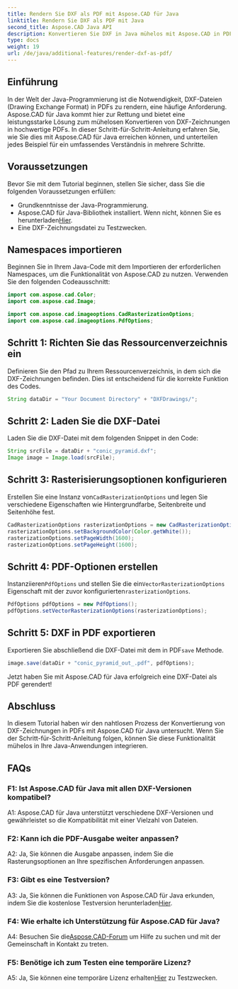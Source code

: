 ```yaml
---
title: Rendern Sie DXF als PDF mit Aspose.CAD für Java
linktitle: Rendern Sie DXF als PDF mit Java
second_title: Aspose.CAD Java API
description: Konvertieren Sie DXF in Java mühelos mit Aspose.CAD in PDF. Befolgen Sie unsere Schritt-für-Schritt-Anleitung für ein nahtloses Rendering.
type: docs
weight: 19
url: /de/java/additional-features/render-dxf-as-pdf/
---
```

## Einführung

In der Welt der Java-Programmierung ist die Notwendigkeit, DXF-Dateien (Drawing Exchange Format) in PDFs zu rendern, eine häufige Anforderung. Aspose.CAD für Java kommt hier zur Rettung und bietet eine leistungsstarke Lösung zum mühelosen Konvertieren von DXF-Zeichnungen in hochwertige PDFs. In dieser Schritt-für-Schritt-Anleitung erfahren Sie, wie Sie dies mit Aspose.CAD für Java erreichen können, und unterteilen jedes Beispiel für ein umfassendes Verständnis in mehrere Schritte.

## Voraussetzungen

Bevor Sie mit dem Tutorial beginnen, stellen Sie sicher, dass Sie die folgenden Voraussetzungen erfüllen:

- Grundkenntnisse der Java-Programmierung.
-  Aspose.CAD für Java-Bibliothek installiert. Wenn nicht, können Sie es herunterladen[Hier](https://releases.aspose.com/cad/java/).
- Eine DXF-Zeichnungsdatei zu Testzwecken.

## Namespaces importieren

Beginnen Sie in Ihrem Java-Code mit dem Importieren der erforderlichen Namespaces, um die Funktionalität von Aspose.CAD zu nutzen. Verwenden Sie den folgenden Codeausschnitt:

```java
import com.aspose.cad.Color;
import com.aspose.cad.Image;

import com.aspose.cad.imageoptions.CadRasterizationOptions;
import com.aspose.cad.imageoptions.PdfOptions;
```

## Schritt 1: Richten Sie das Ressourcenverzeichnis ein

Definieren Sie den Pfad zu Ihrem Ressourcenverzeichnis, in dem sich die DXF-Zeichnungen befinden. Dies ist entscheidend für die korrekte Funktion des Codes. 

```java
String dataDir = "Your Document Directory" + "DXFDrawings/";
```

## Schritt 2: Laden Sie die DXF-Datei

Laden Sie die DXF-Datei mit dem folgenden Snippet in den Code:

```java
String srcFile = dataDir + "conic_pyramid.dxf";
Image image = Image.load(srcFile);
```

## Schritt 3: Rasterisierungsoptionen konfigurieren

 Erstellen Sie eine Instanz von`CadRasterizationOptions` und legen Sie verschiedene Eigenschaften wie Hintergrundfarbe, Seitenbreite und Seitenhöhe fest.

```java
CadRasterizationOptions rasterizationOptions = new CadRasterizationOptions();
rasterizationOptions.setBackgroundColor(Color.getWhite());
rasterizationOptions.setPageWidth(1600);
rasterizationOptions.setPageHeight(1600);
```

## Schritt 4: PDF-Optionen erstellen

 Instanziieren`PdfOptions` und stellen Sie die ein`VectorRasterizationOptions` Eigenschaft mit der zuvor konfigurierten`rasterizationOptions`.

```java
PdfOptions pdfOptions = new PdfOptions();
pdfOptions.setVectorRasterizationOptions(rasterizationOptions);
```

## Schritt 5: DXF in PDF exportieren

 Exportieren Sie abschließend die DXF-Datei mit dem in PDF`save` Methode.

```java
image.save(dataDir + "conic_pyramid_out_.pdf", pdfOptions);
```

Jetzt haben Sie mit Aspose.CAD für Java erfolgreich eine DXF-Datei als PDF gerendert!

## Abschluss

In diesem Tutorial haben wir den nahtlosen Prozess der Konvertierung von DXF-Zeichnungen in PDFs mit Aspose.CAD für Java untersucht. Wenn Sie der Schritt-für-Schritt-Anleitung folgen, können Sie diese Funktionalität mühelos in Ihre Java-Anwendungen integrieren.

## FAQs

### F1: Ist Aspose.CAD für Java mit allen DXF-Versionen kompatibel?

A1: Aspose.CAD für Java unterstützt verschiedene DXF-Versionen und gewährleistet so die Kompatibilität mit einer Vielzahl von Dateien.

### F2: Kann ich die PDF-Ausgabe weiter anpassen?

A2: Ja, Sie können die Ausgabe anpassen, indem Sie die Rasterungsoptionen an Ihre spezifischen Anforderungen anpassen.

### F3: Gibt es eine Testversion?

 A3: Ja, Sie können die Funktionen von Aspose.CAD für Java erkunden, indem Sie die kostenlose Testversion herunterladen[Hier](https://releases.aspose.com/).

### F4: Wie erhalte ich Unterstützung für Aspose.CAD für Java?

 A4: Besuchen Sie die[Aspose.CAD-Forum](https://forum.aspose.com/c/cad/19) um Hilfe zu suchen und mit der Gemeinschaft in Kontakt zu treten.

### F5: Benötige ich zum Testen eine temporäre Lizenz?

 A5: Ja, Sie können eine temporäre Lizenz erhalten[Hier](https://purchase.aspose.com/temporary-license/) zu Testzwecken.